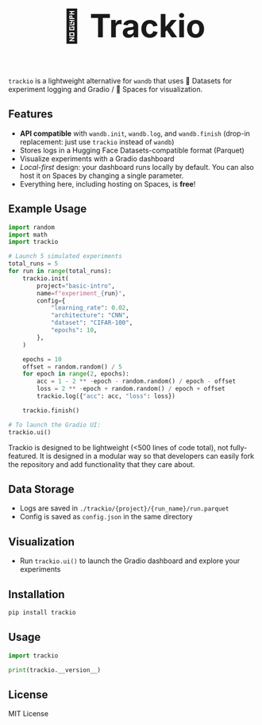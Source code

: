 <p align="center" style="font-size: 4rem; font-weight:bold">
 🎯 Trackio
</p>

`trackio` is a lightweight alternative for `wandb` that uses 🤗 Datasets for experiment logging and Gradio / 🤗 Spaces for visualization.

## Features
- **API compatible** with `wandb.init`, `wandb.log`, and `wandb.finish` (drop-in replacement: just use `trackio` instead of `wandb`)
- Stores logs in a Hugging Face Datasets-compatible format (Parquet)
- Visualize experiments with a Gradio dashboard
- *Local-first* design: your dashboard runs locally by default. You can also host it on Spaces by changing a single parameter.
- Everything here, including hosting on Spaces, is **free**!

## Example Usage
```python
import random
import math
import trackio

# Launch 5 simulated experiments
total_runs = 5
for run in range(total_runs):
    trackio.init(
        project="basic-intro",
        name=f"experiment_{run}",
        config={
            "learning_rate": 0.02,
            "architecture": "CNN",
            "dataset": "CIFAR-100",
            "epochs": 10,
        },
    )

    epochs = 10
    offset = random.random() / 5
    for epoch in range(2, epochs):
        acc = 1 - 2 ** -epoch - random.random() / epoch - offset
        loss = 2 ** -epoch + random.random() / epoch + offset
        trackio.log({"acc": acc, "loss": loss})

    trackio.finish()

# To launch the Gradio UI:
trackio.ui()
```

Trackio is designed to be lightweight (<500 lines of code total), not fully-featured. It is designed in a modular way so that developers can easily fork the repository and add functionality that they care about.

## Data Storage
- Logs are saved in `./trackio/{project}/{run_name}/run.parquet`
- Config is saved as `config.json` in the same directory

## Visualization
- Run `trackio.ui()` to launch the Gradio dashboard and explore your experiments

## Installation

```bash
pip install trackio
```

## Usage

```python
import trackio

print(trackio.__version__)
```

## License

MIT License 